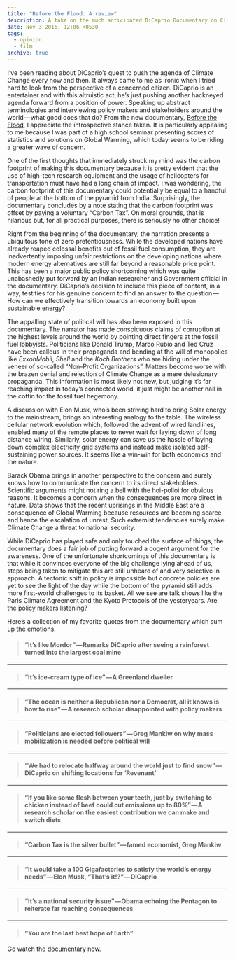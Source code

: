 ```yaml
---
title: "Before the Flood: A review"
description: A take on the much anticipated DiCaprio Documentary on Climate Change
date: Nov 3 2016, 12:06 +0530
tags:
  - opinion
  - film
archive: true
---
```


I’ve been reading about DiCaprio’s quest to push the agenda of Climate Change
every now and then. It always came to me as ironic when I tried hard to look from
the perspective of a concerned citizen. DiCaprio is an entertainer and with this
altruistic act, he’s just pushing another hackneyed agenda forward from a position
of power. Speaking up abstract terminologies and interviewing policy makers and
stakeholders around the world — what good does that do? From the new documentary,
[Before the Flood](https://www.youtube.com/watch?v=90CkXVF-Q8M), I appreciate the
introspective stance taken. It is particularly appealing to me because I was part
of a high school seminar presenting scores of statistics and solutions on Global
Warming, which today seems to be riding a greater wave of concern.

One of the first thoughts that immediately struck my mind was the carbon footprint
of making this documentary because it is pretty evident that the use of high-tech
research equipment and the usage of helicopters for transportation must have had
a long chain of impact. I was wondering, the carbon footprint of this documentary
could potentially be equal to a handful of people at the bottom of the pyramid from
India. Surprisingly, the documentary concludes by a note stating that the carbon
footprint was offset by paying a voluntary “Carbon Tax”. On moral grounds, that is
hilarious but, for all practical purposes, there is seriously no other choice!

Right from the beginning of the documentary, the narration presents a ubiquitous
tone of zero pretentiousness. While the developed nations have already reaped colossal
benefits out of fossil fuel consumption, they are inadvertently imposing unfair
restrictions on the developing nations where modern energy alternatives are still
far beyond a reasonable price point. This has been a major public policy shortcoming
which was quite unabashedly put forward by an Indian researcher and Government official
in the documentary. DiCaprio’s decision to include this piece of content, in a way,
testifies for his genuine concern to find an answer to the question — How can we
effectively transition towards an economy built upon sustainable energy?

The appalling state of political will has also been exposed in this documentary.
The narrator has made conspicuous claims of corruption at the highest levels around
the world by pointing direct fingers at the fossil fuel lobbyists. Politicians like
Donald Trump, Marco Rubio and Ted Cruz have been callous in their propaganda and
bending at the will of monopolies like _ExxonMobil_, _Shell_ and the _Koch Brothers_ who
are hiding under the veneer of so-called “Non-Profit Organizations”. Matters become
worse with the brazen denial and rejection of Climate Change as a mere delusionary
propaganda. This information is most likely not new, but judging it’s far reaching
impact in today’s connected world, it just might be another nail in the coffin for
the fossil fuel hegemony.

A discussion with Elon Musk, who’s been striving hard to bring Solar energy to the
mainstream, brings an interesting analogy to the table. The wireless cellular network
evolution which, followed the advent of wired landlines, enabled many of the remote
places to never wait for laying down of long distance wiring. Similarly, solar energy
can save us the hassle of laying down complex electricity grid systems and instead
make isolated self-sustaining power sources. It seems like a win-win for both economics
and the nature.

Barack Obama brings in another perspective to the concern and surely knows how to
communicate the concern to its direct stakeholders. Scientific arguments might not
ring a bell with the hoi-polloi for obvious reasons. It becomes a concern when the
consequences are more direct in nature. Data shows that the recent uprisings in the
Middle East are a consequence of Global Warming because resources are becoming scarce
and hence the escalation of unrest. Such extremist tendencies surely make Climate
Change a threat to national security.

While DiCaprio has played safe and only touched the surface of things, the documentary
does a fair job of putting forward a cogent argument for the awareness. One of the
unfortunate shortcomings of this documentary is that while it convinces everyone
of the big challenge lying ahead of us, steps being taken to mitigate this are still
unheard of and very selective in approach. A tectonic shift in policy is impossible
but concrete policies are yet to see the light of the day while the bottom of the
pyramid still adds more first-world challenges to its basket. All we see are talk
shows like the Paris Climate Agreement and the Kyoto Protocols of the yesteryears.
Are the policy makers listening?

Here’s a collection of my favorite quotes from the documentary which sum up the emotions.

> #### “It’s like Mordor” — Remarks DiCaprio after seeing a rainforest turned into the largest coal mine

---

> #### “It’s ice-cream type of ice” — A Greenland dweller

---

> #### “The ocean is neither a Republican nor a Democrat, all it knows is how to rise” — A research scholar disappointed with policy makers

---

> #### “Politicians are elected followers” — Greg Mankiw on why mass mobilization is needed before political will

---

> #### “We had to relocate halfway around the world just to find snow” — DiCaprio on shifting locations for ‘Revenant’

---

> #### “If you like some flesh between your teeth, just by switching to chicken instead of beef could cut emissions up to 80%” — A research scholar on the easiest contribution we can make and switch diets

---

> #### “Carbon Tax is the silver bullet” — famed economist, Greg Mankiw

---

> #### “It would take a 100 Gigafactories to satisfy the world’s energy needs” — Elon Musk, “That’s it!?” — DiCaprio

---

> #### “It’s a national security issue” — Obama echoing the Pentagon to reiterate far reaching consequences

---

> #### “You are the last best hope of Earth”

Go watch the [documentary](https://www.youtube.com/watch?v=90CkXVF-Q8M) now.
